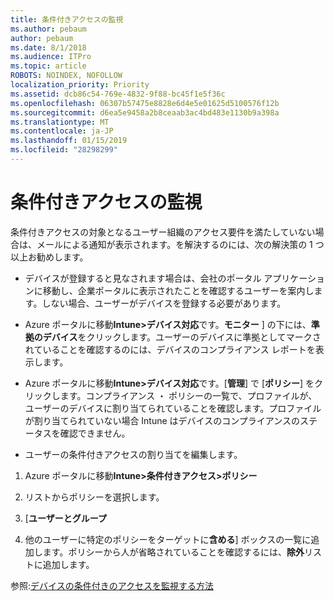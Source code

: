 ```yaml
---
title: 条件付きアクセスの監視
ms.author: pebaum
author: pebaum
ms.date: 8/1/2018
ms.audience: ITPro
ms.topic: article
ROBOTS: NOINDEX, NOFOLLOW
localization_priority: Priority
ms.assetid: dcb86c54-769e-4832-9f88-bc45f1e5f36c
ms.openlocfilehash: 06307b57475e8828e6d4e5e01625d5100576f12b
ms.sourcegitcommit: d6ea5e9458a2b8ceaab3ac4bd483e1130b9a398a
ms.translationtype: MT
ms.contentlocale: ja-JP
ms.lasthandoff: 01/15/2019
ms.locfileid: "28298299"
---
```

# <a name="monitoring-conditional-access"></a>条件付きアクセスの監視

条件付きアクセスの対象となるユーザー組織のアクセス要件を満たしていない場合は、メールによる通知が表示されます。を解決するのには、次の解決策の 1 つ以上お勧めします。
  
- デバイスが登録すると見なされます場合は、会社のポータル アプリケーションに移動し、企業ポータルに表示されたことを確認するユーザーを案内します。しない場合、ユーザーがデバイスを登録する必要があります。
    
- Azure ポータルに移動**Intune\>デバイス対応**です。**モニター** ] の下には、**準拠のデバイス**をクリックします。ユーザーのデバイスに準拠としてマークされていることを確認するのには、デバイスのコンプライアンス レポートを表示します。 
    
- Azure ポータルに移動**Intune\>デバイス対応**です。[**管理**] で [**ポリシー**] をクリックします。コンプライアンス ・ ポリシーの一覧で、プロファイルが、ユーザーのデバイスに割り当てられていることを確認します。プロファイルが割り当てられていない場合 Intune はデバイスのコンプライアンスのステータスを確認できません。 
    
- ユーザーの条件付きアクセスの割り当てを編集します。
    
1. Azure ポータルに移動**Intune\>条件付きアクセス\>ポリシー**
    
2. リストからポリシーを選択します。
    
3. [**ユーザーとグループ**
    
4. 他のユーザーに特定のポリシーをターゲットに**含める**] ボックスの一覧に追加します。ポリシーから人が省略されていることを確認するには、**除外**リストに追加します。 
    
参照:[デバイスの条件付きのアクセスを監視する方法](https://docs.microsoft.com/en-us/intune/conditional-access-exchange-monitor)
  

